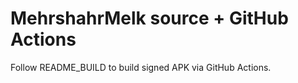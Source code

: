 # MehrshahrMelk source + GitHub Actions
Follow README_BUILD to build signed APK via GitHub Actions.

